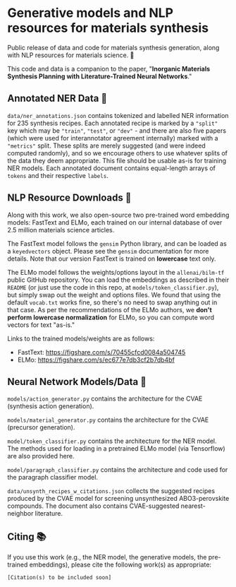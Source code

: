 # Generative models and NLP resources for materials synthesis

Public release of data and code for materials synthesis generation, along with NLP resources for materials science. 🎉

This code and data is a companion to the paper, "**Inorganic Materials Synthesis Planning with Literature-Trained Neural Networks**."

## Annotated NER Data 📝

`data/ner_annotations.json` contains tokenized and labelled NER information for 235 synthesis recipes. Each annotated recipe is marked by a `"split"` key which may be `"train"`, `"test"`, or `"dev"` - and there are also five papers (which were used for interannotator agreement internally) marked with a `"metrics"` split. These splits are merely suggested (and were indeed computed randomly), and so we encourage others to use whatever splits of the data they deem appropriate. This file should be usable as-is for training NER models. Each annotated document contains equal-length arrays of `tokens` and their respective `labels`.

## NLP Resource Downloads 💽

Along with this work, we also open-source two pre-trained word embedding models: FastText and ELMo, each trained on our internal database of over 2.5 million materials science articles.

The FastText model follows the `gensim` Python library, and can be loaded as a `keyedvectors` object. Please see the `gensim` documentation for more details. Note that our version FastText is trained on **lowercase** text only.

The ELMo model follows the weights/options layout in the `allenai/bilm-tf` public GitHub repository. You can load the embeddings as described in their `README` (or just use the code in this repo, at `models/token_classifier.py`), but simply swap out the weight and options files. We found that using the default `vocab.txt` works fine, so there's no need to swap anything out in that case. As per the recommendations of the ELMo authors, we **don't perform lowercase normalization** for ELMo, so you can compute word vectors for text "as-is."

Links to the trained models/weights are as follows:

- FastText: https://figshare.com/s/70455cfcd0084a504745
- ELMo: https://figshare.com/s/ec677e7db3cf2b7db4bf

## Neural Network Models/Data 🧠

`models/action_generator.py` contains the architecture for the CVAE (synthesis action generation).

`models/material_generator.py` contains the architecture for the CVAE (precursor generation).

`model/token_classifier.py` contains the architecture for the NER model. The methods used for loading in a pretrained ELMo model (via Tensorflow) are also provided here.

`model/paragraph_classifier.py` contains the architecture and code used for the paragraph classifier model.

`data/unsynth_recipes_w_citations.json` collects the suggested recipes produced by the CVAE model for screening unsynthesized ABO3-perovskite compounds. The document also contains CVAE-suggested nearest-neighbor literature.

## Citing 📚

If you use this work (e.g., the NER model, the generative models, the pre-trained embeddings), please cite the following work(s) as appropriate:

```
[Citation(s) to be included soon]
```